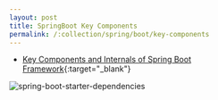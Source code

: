 ```yaml
---
layout: post
title: SpringBoot Key Components
permalink: /:collection/spring/boot/key-components
---
```


* [Key Components and Internals of Spring Boot Framework](https://www.journaldev.com/7989/key-components-and-internals-of-spring-boot-framework){:target="_blank"}

![spring-boot-starter-dependencies](https://cdn.journaldev.com/wp-content/uploads/2015/06/spring-boot-starter-dependencies1.png "spring-boot-starter-dependencies")
